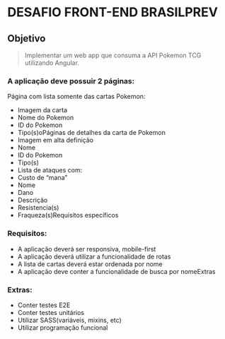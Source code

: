 # DESAFIO FRONT-END BRASILPREV

## Objetivo

> Implementar um web app que consuma a API Pokemon TCG utilizando Angular.

### A aplicação deve possuir 2 páginas:
  Página com lista somente das cartas Pokemon:
  - Imagem da carta
  - Nome do Pokemon
  - ID do Pokemon
  - Tipo(s)oPáginas de detalhes da carta de Pokemon
  - Imagem em alta definição
  - Nome
  - ID do Pokemon
  - Tipo(s)
  - Lista de ataques com:
  - Custo de “mana”
  - Nome
  - Dano
  - Descrição
  - Resistencia(s)
  - Fraqueza(s)Requisitos específicos


### Requisitos:
  - A aplicação deverá ser responsiva, mobile-first
  - A aplicação deverá utilizar a funcionalidade de rotas
  - A lista de cartas deverá estar ordenada por nome
  - A aplicação deve conter a funcionalidade de busca por nomeExtras

### Extras:
  - Conter testes E2E
  - Conter testes unitários
  - Utilizar SASS(variáveis, mixins, etc)
  - Utilizar programação funcional